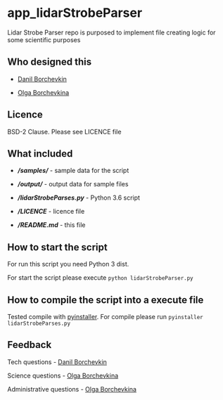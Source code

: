 # app_lidarStrobeParser

Lidar Strobe Parser repo is purposed to implement file creating logic for some scientific purposes

## Who designed this

* [Danil Borchevkin](http://github.com/DanilBorchevkin)

* [Olga Borchevkina](https://github.com/olgaborchevkina)

## Licence

BSD-2 Clause. Please see LICENCE file

## What included

* ***/samples/*** - sample data for the script

* ***/output/*** - output data for sample files

* ***/lidarStrobeParses.py*** - Python 3.6 script

* ***/LICENCE*** - licence file

* ***/README.md*** - this file

## How to start the script

For run this script you need Python 3 dist.

For start the script please execute ```python lidarStrobeParser.py```

## How to compile the script into a execute file

Tested compile with [pyinstaller](http://www.pyinstaller.org). For compile please run ```pyinstaller lidarStrobeParses.py``` 

## Feedback

Tech questions - [Danil Borchevkin](http://github.com/DanilBorchevkin)

Science questions - [Olga Borchevkina](https://github.com/olgaborchevkina)

Administrative questions - [Olga Borchevkina](https://github.com/olgaborchevkina)
